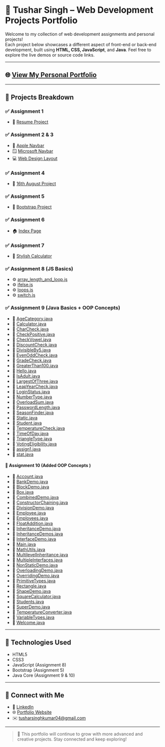 # 🚀 Tushar Singh – Web Development Projects Portfolio

Welcome to my collection of web development assignments and personal projects!  
Each project below showcases a different aspect of front-end or back-end development, built using **HTML, CSS, JavaScript**, and **Java**. Feel free to explore the live demos or source code links.

---

## 🌐 [View My Personal Portfolio](https://tusharsinghoffical.github.io/Tusharsingh/Portfolio/index.html)

---

## 📁 Projects Breakdown

### ✅ Assignment 1
- 🔗 [Resume Project](https://mrtusharsingh.github.io/GTL-Assignment/Assisment%201/resume%20project.html)

### ✅ Assignment 2 & 3
- 🍎 [Apple Navbar](https://mrtusharsingh.github.io/GTL-Assignment/Assisment%201%2C2%2C3/Apple_Navbar/apple.html)  
- 🪟 [Microsoft Navbar](https://mrtusharsingh.github.io/GTL-Assignment/Assisment%201%2C2%2C3/Microsoft_Navbar/microsoft.html)  
- 💻 [Web Design Layout](https://mrtusharsingh.github.io/GTL-Assignment/Assisment%201%2C2%2C3/WebDesign/webdesign.html)

### ✅ Assignment 4
- 📅 [16th August Project](https://mrtusharsingh.github.io/GTL-Assignment/Assisment/16%20aug/index.html)

### ✅ Assignment 5
- 🧩 [Bootstrap Project](https://mrtusharsingh.github.io/GTL-Assignment/Assisment%205/bootstrap.html)

### ✅ Assignment 6
- 🏠 [Index Page](https://mrtusharsingh.github.io/GTL-Assignment/Assisment%206/index.html)

### ✅ Assignment 7
- 🧮 [Stylish Calculator](https://mrtusharsingh.github.io/GTL-Assignment/Assisment%207/calci.html)

### ✅ Assignment 8 (JS Basics)
- ⚙️ [array_length_and_loop.js](https://mrtusharsingh.github.io/GTL-Assignment/Assisment%208/basic%20javascript/array_length_and_loop.js)  
- ⚙️ [ifelse.js](https://mrtusharsingh.github.io/GTL-Assignment/Assisment%208/basic%20javascript/ifelse.js)  
- ⚙️ [loops.js](https://mrtusharsingh.github.io/GTL-Assignment/Assisment%208/basic%20javascript/loops.js)  
- ⚙️ [switch.js](https://mrtusharsingh.github.io/GTL-Assignment/Assisment%208/basic%20javascript/switch.js)
  
### ✅ Assignment 9 (Java Basics + OOP Concepts)
- 🧾 [AgeCategory.java](https://mrtusharsingh.github.io/GTL-Assignment/Assisment%209/AgeCategory.java)
- 🧾 [Calculator.java](https://mrtusharsingh.github.io/GTL-Assignment/Assisment%209/Calculator.java)
- 🧾 [CharCheck.java](https://mrtusharsingh.github.io/GTL-Assignment/Assisment%209/CharCheck.java)
- 🧾 [CheckPositive.java](https://mrtusharsingh.github.io/GTL-Assignment/Assisment%209/CheckPositive.java)
- 🧾 [CheckVowel.java](https://mrtusharsingh.github.io/GTL-Assignment/Assisment%209/CheckVowel.java)
- 🧾 [DiscountCheck.java](https://mrtusharsingh.github.io/GTL-Assignment/Assisment%209/DiscountCheck.java)
- 🧾 [DivisibleBy5.java](https://mrtusharsingh.github.io/GTL-Assignment/Assisment%209/DivisibleBy5.java)
- 🧾 [EvenOddCheck.java](https://mrtusharsingh.github.io/GTL-Assignment/Assisment%209/EvenOddCheck.java)
- 🧾 [GradeCheck.java](https://mrtusharsingh.github.io/GTL-Assignment/Assisment%209/GradeCheck.java)
- 🧾 [GreaterThan100.java](https://mrtusharsingh.github.io/GTL-Assignment/Assisment%209/GreaterThan100.java)
- 🧾 [Hello.java](https://mrtusharsingh.github.io/GTL-Assignment/Assisment%209/Hello.java)
- 🧾 [IsAdult.java](https://mrtusharsingh.github.io/GTL-Assignment/Assisment%209/IsAdult.java)
- 🧾 [LargestOfThree.java](https://mrtusharsingh.github.io/GTL-Assignment/Assisment%209/LargestOfThree.java)
- 🧾 [LeapYearCheck.java](https://mrtusharsingh.github.io/GTL-Assignment/Assisment%209/LeapYearCheck.java)
- 🧾 [LoginStatus.java](https://mrtusharsingh.github.io/GTL-Assignment/Assisment%209/LoginStatus.java)
- 🧾 [NumberType.java](https://mrtusharsingh.github.io/GTL-Assignment/Assisment%209/NumberType.java)
- 🧾 [OverloadSum.java](https://mrtusharsingh.github.io/GTL-Assignment/Assisment%209/OverloadSum.java)
- 🧾 [PasswordLength.java](https://mrtusharsingh.github.io/GTL-Assignment/Assisment%209/PasswordLength.java)
- 🧾 [SeasonFinder.java](https://mrtusharsingh.github.io/GTL-Assignment/Assisment%209/SeasonFinder.java)
- 🧾 [Static.java](https://mrtusharsingh.github.io/GTL-Assignment/Assisment%209/Static.java)
- 🧾 [Student.java](https://mrtusharsingh.github.io/GTL-Assignment/Assisment%209/Student.java)
- 🧾 [TemperatureCheck.java](https://mrtusharsingh.github.io/GTL-Assignment/Assisment%209/TemperatureCheck.java)
- 🧾 [TimeOfDay.java](https://mrtusharsingh.github.io/GTL-Assignment/Assisment%209/TimeOfDay.java)
- 🧾 [TriangleType.java](https://mrtusharsingh.github.io/GTL-Assignment/Assisment%209/TriangleType.java)
- 🧾 [VotingEligibility.java](https://mrtusharsingh.github.io/GTL-Assignment/Assisment%209/VotingEligibility.java)
- 🧾 [assign1.java](https://mrtusharsingh.github.io/GTL-Assignment/Assisment%209/assign1.java)
- 🧾 [stat.java](https://mrtusharsingh.github.io/GTL-Assignment/Assisment%209/stat.java)

#### 🔹 Assignment 10 (Added OOP Concepts )
- 🧾 [Account.java](https://mrtusharsingh.github.io/GTL-Assignment/Assisment%209/Account.java)
- 🧾 [BankDemo.java](https://mrtusharsingh.github.io/GTL-Assignment/Assisment%209/BankDemo.java)
- 🧾 [BlockDemo.java](https://mrtusharsingh.github.io/GTL-Assignment/Assisment%209/BlockDemo.java)
- 🧾 [Box.java](https://mrtusharsingh.github.io/GTL-Assignment/Assisment%209/Box.java)
- 🧾 [CombinedDemo.java](https://mrtusharsingh.github.io/GTL-Assignment/Assisment%209/CombinedDemo.java)
- 🧾 [ConstructorChaining.java](https://mrtusharsingh.github.io/GTL-Assignment/Assisment%209/ConstructorChaining.java)
- 🧾 [DivisionDemo.java](https://mrtusharsingh.github.io/GTL-Assignment/Assisment%209/DivisionDemo.java)
- 🧾 [Employee.java](https://mrtusharsingh.github.io/GTL-Assignment/Assisment%209/Employee.java)
- 🧾 [Employees.java](https://mrtusharsingh.github.io/GTL-Assignment/Assisment%209/Employees.java)
- 🧾 [FloatAddition.java](https://mrtusharsingh.github.io/GTL-Assignment/Assisment%209/FloatAddition.java)
- 🧾 [InheritanceDemo.java](https://mrtusharsingh.github.io/GTL-Assignment/Assisment%209/InheritanceDemo.java)
- 🧾 [InheritanceDemos.java](https://mrtusharsingh.github.io/GTL-Assignment/Assisment%209/InheritanceDemos.java)
- 🧾 [InterfaceDemo.java](https://mrtusharsingh.github.io/GTL-Assignment/Assisment%209/InterfaceDemo.java)
- 🧾 [Main.java](https://mrtusharsingh.github.io/GTL-Assignment/Assisment%209/Main.java)
- 🧾 [MathUtils.java](https://mrtusharsingh.github.io/GTL-Assignment/Assisment%209/MathUtils.java)
- 🧾 [MultilevelInheritance.java](https://mrtusharsingh.github.io/GTL-Assignment/Assisment%209/MultilevelInheritance.java)
- 🧾 [MultipleInterfaces.java](https://mrtusharsingh.github.io/GTL-Assignment/Assisment%209/MultipleInterfaces.java)
- 🧾 [NonStaticDemo.java](https://mrtusharsingh.github.io/GTL-Assignment/Assisment%209/NonStaticDemo.java)
- 🧾 [OverloadingDemo.java](https://mrtusharsingh.github.io/GTL-Assignment/Assisment%209/OverloadingDemo.java)
- 🧾 [OverridingDemo.java](https://mrtusharsingh.github.io/GTL-Assignment/Assisment%209/OverridingDemo.java)
- 🧾 [PrimitiveTypes.java](https://mrtusharsingh.github.io/GTL-Assignment/Assisment%209/PrimitiveTypes.java)
- 🧾 [Rectangle.java](https://mrtusharsingh.github.io/GTL-Assignment/Assisment%209/Rectangle.java)
- 🧾 [ShapeDemo.java](https://mrtusharsingh.github.io/GTL-Assignment/Assisment%209/ShapeDemo.java)
- 🧾 [SquareCalculator.java](https://mrtusharsingh.github.io/GTL-Assignment/Assisment%209/SquareCalculator.java)
- 🧾 [Students.java](https://mrtusharsingh.github.io/GTL-Assignment/Assisment%209/Students.java)
- 🧾 [SuperDemo.java](https://mrtusharsingh.github.io/GTL-Assignment/Assisment%209/SuperDemo.java)
- 🧾 [TemperatureConverter.java](https://mrtusharsingh.github.io/GTL-Assignment/Assisment%209/TemperatureConverter.java)
- 🧾 [VariableTypes.java](https://mrtusharsingh.github.io/GTL-Assignment/Assisment%209/VariableTypes.java)
- 🧾 [Welcome.java](https://mrtusharsingh.github.io/GTL-Assignment/Assisment%209/Welcome.java)


---

## 📌 Technologies Used
- HTML5  
- CSS3  
- JavaScript (Assignment 8)  
- Bootstrap (Assignment 5)  
- Java Core (Assignment 9 & 10)

---

## 📧 Connect with Me

- 🔗 [LinkedIn](https://www.linkedin.com/in/tusharsingh2011/)  
- 🌐 [Portfolio Website](https://tusharsinghoffical.github.io/Tusharsingh/Portfolio/index.html)  
- ✉️ tusharsinghkumar04@gmail.com  

---

> 🚧 This portfolio will continue to grow with more advanced and creative projects. Stay connected and keep exploring!
